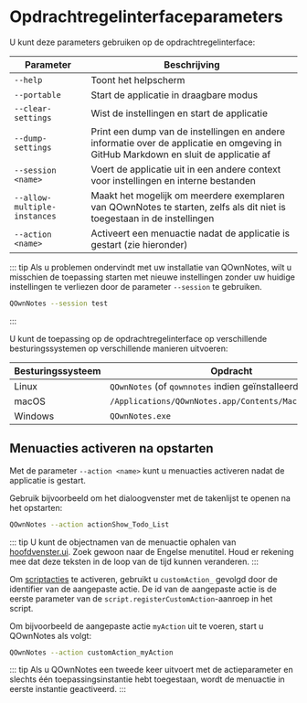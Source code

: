 # Opdrachtregelinterfaceparameters

U kunt deze parameters gebruiken op de opdrachtregelinterface:

| Parameter                    | Beschrijving                                                                                                                        |
| ---------------------------- | ----------------------------------------------------------------------------------------------------------------------------------- |
| `--help`                     | Toont het helpscherm                                                                                                                |
| `--portable`                 | Start de applicatie in draagbare modus                                                                                              |
| `--clear-settings`           | Wist de instellingen en start de applicatie                                                                                         |
| `--dump-settings`            | Print een dump van de instellingen en andere informatie over de applicatie en omgeving in GitHub Markdown en sluit de applicatie af |
| `--session <name>`     | Voert de applicatie uit in een andere context voor instellingen en interne bestanden                                                |
| `--allow-multiple-instances` | Maakt het mogelijk om meerdere exemplaren van QOwnNotes te starten, zelfs als dit niet is toegestaan in de instellingen             |
| `--action <name>`      | Activeert een menuactie nadat de applicatie is gestart (zie hieronder)                                                              |

::: tip
Als u problemen ondervindt met uw installatie van QOwnNotes, wilt u misschien de toepassing starten met nieuwe instellingen zonder uw huidige instellingen te verliezen door de parameter `--session` te gebruiken.

```bash
QOwnNotes --session test
```
:::

U kunt de toepassing op de opdrachtregelinterface op verschillende besturingssystemen op verschillende manieren uitvoeren:

| Besturingssysteem | Opdracht                                                     |
| ----------------- | ------------------------------------------------------------ |
| Linux             | `QOwnNotes` (of `qownnotes` indien geïnstalleerd als module) |
| macOS             | `/Applications/QOwnNotes.app/Contents/MacOS/QOwnNotes`       |
| Windows           | `QOwnNotes.exe`                                              |

## Menuacties activeren na opstarten

Met de parameter `--action <name>` kunt u menuacties activeren nadat de applicatie is gestart.

Gebruik bijvoorbeeld om het dialoogvenster met de takenlijst te openen na het opstarten:

```bash
QOwnNotes --action actionShow_Todo_List
```

::: tip
U kunt de objectnamen van de menuactie ophalen van [hoofdvenster.ui](https://github.com/pbek/QOwnNotes/blob/develop/src/mainwindow.ui). Zoek gewoon naar de Engelse menutitel. Houd er rekening mee dat deze teksten in de loop van de tijd kunnen veranderen.
:::

Om [scriptacties](../scripting/methods-and-objects.md#registering-a-custom-action) te activeren, gebruikt u `customAction_` gevolgd door de identifier van de aangepaste actie. De id van de aangepaste actie is de eerste parameter van de `script.registerCustomAction`-aanroep in het script.

Om bijvoorbeeld de aangepaste actie `myAction` uit te voeren, start u QOwnNotes als volgt:

```bash
QOwnNotes --action customAction_myAction
```

::: tip
Als u QOwnNotes een tweede keer uitvoert met de actieparameter en slechts één toepassingsinstantie hebt toegestaan, wordt de menuactie in eerste instantie geactiveerd.
:::
